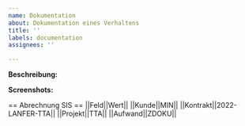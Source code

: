 ```yaml
---
name: Dokumentation
about: Dokumentation eines Verhaltens
title: ''
labels: documentation
assignees: ''

---
```


**Beschreibung:**


**Screenshots:**


== Abrechnung SIS == 
||Feld||Wert||
||Kunde||MIN||
||Kontrakt||2022-LANFER-TTA||
||Projekt||TTA||
||Aufwand||ZDOKU||
